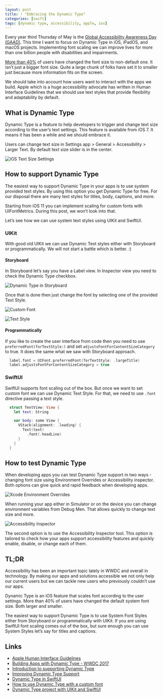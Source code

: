 ```yaml
---
layout: post
title: ! "Embracing the Dynamic Type"
categories: [swift]
tags: [dynamic type, accessibility, apple, ios]
---
```


Every year third Thursday of May is the [Global Accessibility Awareness Day (GAAD)](https://en.wikipedia.org/wiki/Global_Accessibility_Awareness_Day). This time I want to focus on Dynamic Type in iOS, iPadOS, and macOS projects. Implementing font scaling we can improve lives for more than one billion people with disabilities and impairments.

<!--more-->

[More than 40%](https://twitter.com/browgrammer/status/1031630345551065089) of users have changed the font size to non-default one. It isn’t just a bigger font size. Quite a large chunk of folks have set it to smaller just because more information fits on the screen.

We should take into account how users want to interact with the apps we build. Apple which is a huge accessibility advocate has written in Human Interface Guidelines that we should use text styles that provide flexibility and adaptability by default.

## What is Dynamic Type

Dynamic Type is a feature to help developers to trigger and change text size according to the user’s text settings. This feature is available from iOS 7. It means it has been a while and we should embrace it.

Users can change text size in Settings app > General > Accessibility > Larger Text. By default text size slider is in the center.

![iOS Text Size Settings](/assets/img/dynamic-type/ios-settings.jpeg)

## How to support Dynamic Type

The easiest way to support Dynamic Type in your apps is to use system provided text styles. By using this option you get Dynamic Type for free. For our disposal there are many text styles for titles, body, captions, and more.

Starting from iOS 11 you can implement scaling for custom fonts with UIFontMetrics. During this post, we won’t look into that.

Let’s see how we can use system text styles using UIKit and SwiftUI.

### UIKit

With good old UIKit we can use Dynamic Text styles either with  Storyboard or programmatically. We will not start a battle which is better. :)

#### Storyboard

In Storyboard let’s say you have a Label view. In Inspector view you need to check the Dynamic Type checkbox.

![Dynamic Type in Storyboard](/assets/img/dynamic-type/dynamic-type-storyboard.png)

Once that is done then just change the font by selecting one of the provided Text Style.

![Custom Font](/assets/img/dynamic-type/dynamic-type-font.png)

![Text Style](/assets/img/dynamic-type/dynamic-type-text-styles.png)

#### Programmatically

If you like to create the user interface from code then you need to use `preferredFont(forTextStyle:)` and set `adjustsFontForContentSizeCategory` to true. It does the same what we saw with Storyboard approach.

```swift
  label.font = UIFont.preferredFont(forTextStyle: .largeTitle)
  label.adjustsFontForContentSizeCategory = true
```

### SwiftUI

SwiftUI supports font scaling out of the box. But once we want to set custom font we can use Dynamic Text Style. For that, we need to use `.font` directive passing a text style.

```swift
  struct TextView: View {
    let text: String

    var body: some View {
      VStack(alignment: .leading) {
        Text(text)
          .font(.headLine)
      }
    }
  }
```
	
## How to test Dynamic Type

When developing apps you can test Dynamic Type support in two ways - changing font size using Environment Overrides or Accessibility inspector. Both options can give quick and rapid feedback when developing apps.

![Xcode Environment Overrides](/assets/img/dynamic-type/xcode-environment-overrides.png)

When running your app either in Simulator or on the device you can change environment variables from Debug Men. That allows quickly to change text size and more.

![Accessibility Inspector](/assets/img/dynamic-type/accessibility-inspector.png)

The second option is to use the Accessibility Inspector tool. This option is tailored to check how your apps support accessibility features and quickly enable, disable, or change each of them.
  
## TL;DR

Accessibility has been an important topic lately in WWDC and overall in technology. By making our apps and solutions accessible we not only help our current users but we can tackle new users who previously couldn’t use our apps.

Dynamic Type is an iOS feature that scales font according to the user settings. More than 40% of users have changed the default system font size. Both larger and smaller. 

The easiest way to support Dynamic Type is to use System Font Styles either from Storyboard or programmatically with UIKit. If you are using SwiftUI font scaling comes out of the box, but sure enough you can use System Styles let’s say for titles and captions.

## Links

* [Apple Human Interface Guidelines](https://developer.apple.com/documentation/uikit/uifont/scaling_fonts_automatically)
* [Building Apps with Dynamic Type - WWDC 2017](https://developer.apple.com/videos/play/wwdc2017/245/)
* [Introduction to supporting Dynamic Type](https://fluffy.es/introduction-to-dynamic-type/)
* [Improving Dynamic Type Support](https://pspdfkit.com/blog/2018/improving-dynamic-type-support/)
* [Dynamic Type in SwiftUI](https://swiftwithmajid.com/2019/10/09/dynamic-type-in-swiftui/)
* [How to use Dynamic Type with a custom font](https://www.hackingwithswift.com/quick-start/swiftui/how-to-use-dynamic-type-with-a-custom-font)
* [Dynamic Type project with UIKit and SwiftUI](https://github.com/fassko/DynamicType)
